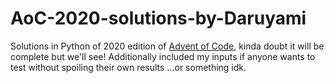 # AoC-2020-solutions-by-Daruyami
Solutions in Python of 2020 edition of [Advent of Code](https://adventofcode.com), kinda doubt it will be complete but we'll see!
Additionally included my inputs if anyone wants to test without spoiling their own results ...or something idk.
